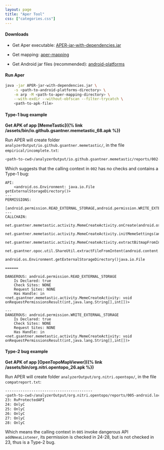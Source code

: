 ```yaml
---
layout: page
title: "Aper Tool"
css: ["categories.css"]
---
```


#### Downloads

+ Get Aper executable: <a href="/assets/bin/APER-jar-with-dependencies.jar" target="_blank">APER-jar-with-dependencies.jar</a>

+ Get mapping: <a href="https://github.com/aper-project/aper-mapping" target="_blank">aper-mapping</a>

+ Get Android jar files (recommended): <a href="https://github.com/Sable/android-platforms" target="_blank">android-platforms</a>

#### Run Aper

```bash
java -jar APER-jar-with-dependencies.jar \
    -s <path-to-android-platforms-directory> \
    -m arp -M <path-to-aper-mapping-directory> \
    --with-exdir --without-obfscan --filter-trycatch \
    <path-to-apk-file>
```

#### Type-1 bug example

**Get APK of app [MemeTastic]({% link /assets/bin/io.github.gsantner.memetastic_68.apk %})**

Run APER will create folder `analyzerOutput/io.github.gsantner.memetastic/`, in the file `empirical/incomplete.txt`:

```bash
<path-to-cwd>/analyzerOutput/io.github.gsantner.memetastic/reports/002-android.os.Environment.getExternalStorageDirectory()java.io.File.txt
```

Which suggests that the calling context in `002` has no checks and contains a Type-1 bug:

```
API:
	<android.os.Environment: java.io.File getExternalStorageDirectory()>
---
PERMISSIONS:
	[android.permission.READ_EXTERNAL_STORAGE,android.permission.WRITE_EXTERNAL_STORAGE]
---
CALLCHAIN:
	net.gsantner.memetastic.activity.MemeCreateActivity.onCreate(android.os.Bundle)void
	 net.gsantner.memetastic.activity.MemeCreateActivity.initMemeSettings(android.os.Bundle)boolean
	  net.gsantner.memetastic.activity.MemeCreateActivity.extractBitmapFromIntent(android.content.Intent)android.graphics.Bitmap
	   net.gsantner.opoc.util.ShareUtil.extractFileFromIntent(android.content.Intent)java.io.File
	    android.os.Environment.getExternalStorageDirectory()java.io.File

======

DANGEROUS: android.permission.READ_EXTERNAL_STORAGE
	Is Declared: true
	Check Sites: NONE
	Request Sites: NONE
	Has Handle: in <net.gsantner.memetastic.activity.MemeCreateActivity: void onRequestPermissionsResult(int,java.lang.String[],int[])>

---
DANGEROUS: android.permission.WRITE_EXTERNAL_STORAGE
	Is Declared: true
	Check Sites: NONE
	Request Sites: NONE
	Has Handle: in <net.gsantner.memetastic.activity.MemeCreateActivity: void onRequestPermissionsResult(int,java.lang.String[],int[])>
```

#### Type-2 bug example

**Get APK of app [OpenTopoMapViewer]({% link /assets/bin/org.nitri.opentopo_26.apk %})**

Run APER will create folder `analyzerOutput/org.nitri.opentopo/`, in the file `compatreport.txt`:

```bash
----------------------------------------
<path-to-cwd>/analyzerOutput/org.nitri.opentopo/reports/005-android.location.LocationManager.addNmeaListener(android.location.OnNmeaMessageListener)boolean.txt
23: RvProtectedAPI
24: OnlyC
25: OnlyC
26: OnlyC
27: OnlyC
28: OnlyC
```

Which means the calling context in `005` invoke dangerous API `addNmeaListener`, its permission is checked in 24-28, but is not checked in 23, thus is a Type-2 bug.
